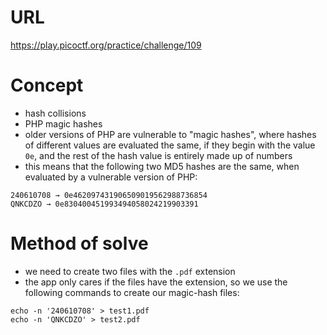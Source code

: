 # URL
https://play.picoctf.org/practice/challenge/109
# Concept
* hash collisions
* PHP magic hashes
* older versions of PHP are vulnerable to "magic hashes", where hashes of different values are evaluated the same, if they begin with the value `0e`, and the rest of the hash value is entirely made up of numbers
* this means that the following two MD5 hashes are the same, when evaluated by a vulnerable version of PHP:
```
240610708 → 0e462097431906509019562988736854
QNKCDZO → 0e830400451993494058024219903391
```
# Method of solve
* we need to create two files with the `.pdf` extension
* the app only cares if the files have the extension, so we use the following commands to create our magic-hash files:
```
echo -n '240610708' > test1.pdf
echo -n 'QNKCDZO' > test2.pdf
```
